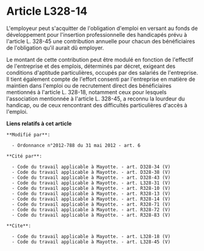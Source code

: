 # Article L328-14

L'employeur peut s'acquitter de l'obligation d'emploi en versant au fonds de développement pour l'insertion professionnelle
des handicapés prévu à l'article L. 328-45 une contribution annuelle pour chacun des bénéficiaires de l'obligation qu'il
aurait dû employer. 

Le montant de cette contribution peut être modulé en fonction de l'effectif de l'entreprise et des emplois, déterminés par
décret, exigeant des conditions d'aptitude particulières, occupés par des salariés de l'entreprise. Il tient également compte
de l'effort consenti par l'entreprise en matière de maintien dans l'emploi ou de recrutement direct des bénéficiaires
mentionnés à l'article L. 328-18, notamment ceux pour lesquels l'association mentionnée à l'article L. 328-45, a reconnu la
lourdeur du handicap, ou de ceux rencontrant des difficultés particulières d'accès à l'emploi.

**Liens relatifs à cet article**

	**Modifié par**:

	  - Ordonnance n°2012-788 du 31 mai 2012 - art. 6

	**Cité par**:

	  - Code du travail applicable à Mayotte. - art. D328-34 (V)
	  - Code du travail applicable à Mayotte. - art. D328-38 (V)
	  - Code du travail applicable à Mayotte. - art. D328-43 (V)
	  - Code du travail applicable à Mayotte. - art. L328-31 (V)
	  - Code du travail applicable à Mayotte. - art. R328-10 (V)
	  - Code du travail applicable à Mayotte. - art. R328-13 (V)
	  - Code du travail applicable à Mayotte. - art. R328-14 (V)
	  - Code du travail applicable à Mayotte. - art. R328-71 (V)
	  - Code du travail applicable à Mayotte. - art. R328-72 (V)
	  - Code du travail applicable à Mayotte. - art. R328-83 (V)

	**Cite**:

	  - Code du travail applicable à Mayotte. - art. L328-18 (V)
	  - Code du travail applicable à Mayotte. - art. L328-45 (V)
